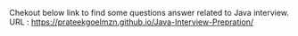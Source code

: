 Chekout below link to find some questions answer related to Java interview.
URL : https://prateekgoelmzn.github.io/Java-Interview-Prepration/
